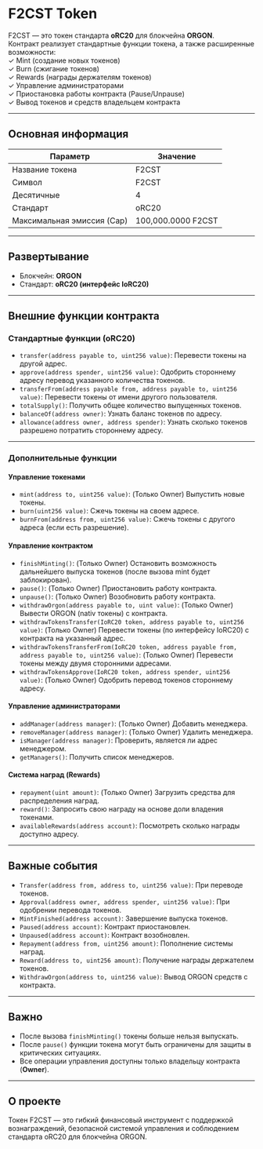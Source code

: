 # F2CST Token

F2CST — это токен стандарта **oRC20** для блокчейна **ORGON**.  
Контракт реализует стандартные функции токена, а также расширенные возможности:  
✓ Mint (создание новых токенов)  
✓ Burn (сжигание токенов)  
✓ Rewards (награды держателям токенов)  
✓ Управление администраторами  
✓ Приостановка работы контракта (Pause/Unpause)  
✓ Вывод токенов и средств владельцем контракта

---

## Основная информация

| Параметр        | Значение       |
|-----------------|----------------|
| Название токена | F2CST           |
| Символ          | F2CST           |
| Десятичные      | 4               |
| Стандарт        | oRC20           |
| Максимальная эмиссия (Cap) | 100,000.0000 F2CST |

---

## Развертывание

- Блокчейн: **ORGON**
- Стандарт: **oRC20 (интерфейс IoRC20)**

---

## Внешние функции контракта

### Стандартные функции (oRC20)

- `transfer(address payable to, uint256 value)`: Перевести токены на другой адрес.
- `approve(address spender, uint256 value)`: Одобрить стороннему адресу перевод указанного количества токенов.
- `transferFrom(address payable from, address payable to, uint256 value)`: Перевести токены от имени другого пользователя.
- `totalSupply()`: Получить общее количество выпущенных токенов.
- `balanceOf(address owner)`: Узнать баланс токенов по адресу.
- `allowance(address owner, address spender)`: Узнать сколько токенов разрешено потратить стороннему адресу.

---

### Дополнительные функции

#### Управление токенами

- `mint(address to, uint256 value)`: (Только Owner) Выпустить новые токены.
- `burn(uint256 value)`: Сжечь токены на своем адресе.
- `burnFrom(address from, uint256 value)`: Сжечь токены с другого адреса (если есть разрешение).

#### Управление контрактом

- `finishMinting()`: (Только Owner) Остановить возможность дальнейшего выпуска токенов (после вызова mint будет заблокирован).
- `pause()`: (Только Owner) Приостановить работу контракта.
- `unpause()`: (Только Owner) Возобновить работу контракта.
- `withdrawOrgon(address payable to, uint value)`: (Только Owner) Вывести ORGON (nativ токены) с контракта.
- `withdrawTokensTransfer(IoRC20 token, address payable to, uint256 value)`: (Только Owner) Перевести токены (по интерфейсу IoRC20) с контракта на указанный адрес.
- `withdrawTokensTransferFrom(IoRC20 token, address payable from, address payable to, uint256 value)`: (Только Owner) Перевести токены между двумя сторонними адресами.
- `withdrawTokensApprove(IoRC20 token, address spender, uint256 value)`: (Только Owner) Одобрить перевод токенов стороннему адресу.

#### Управление администраторами

- `addManager(address manager)`: (Только Owner) Добавить менеджера.
- `removeManager(address manager)`: (Только Owner) Удалить менеджера.
- `isManager(address manager)`: Проверить, является ли адрес менеджером.
- `getManagers()`: Получить список менеджеров.

#### Система наград (Rewards)

- `repayment(uint amount)`: (Только Owner) Загрузить средства для распределения наград.
- `reward()`: Запросить свою награду на основе доли владения токенами.
- `availableRewards(address account)`: Посмотреть сколько награды доступно адресу.

---

## Важные события

- `Transfer(address from, address to, uint256 value)`: При переводе токенов.
- `Approval(address owner, address spender, uint256 value)`: При одобрении перевода токенов.
- `MintFinished(address account)`: Завершение выпуска токенов.
- `Paused(address account)`: Контракт приостановлен.
- `Unpaused(address account)`: Контракт возобновлен.
- `Repayment(address from, uint256 amount)`: Пополнение системы наград.
- `Reward(address to, uint256 amount)`: Получение награды держателем токенов.
- `WithdrawOrgon(address to, uint256 value)`: Вывод ORGON средств с контракта.

---

## Важно

- После вызова `finishMinting()` токены больше нельзя выпускать.
- После `pause()` функции токена могут быть ограничены для защиты в критических ситуациях.
- Все операции управления доступны только владельцу контракта (**Owner**).

---

## О проекте

Токен F2CST — это гибкий финансовый инструмент с поддержкой вознаграждений, безопасной системой управления и соблюдением стандарта oRC20 для блокчейна ORGON.
